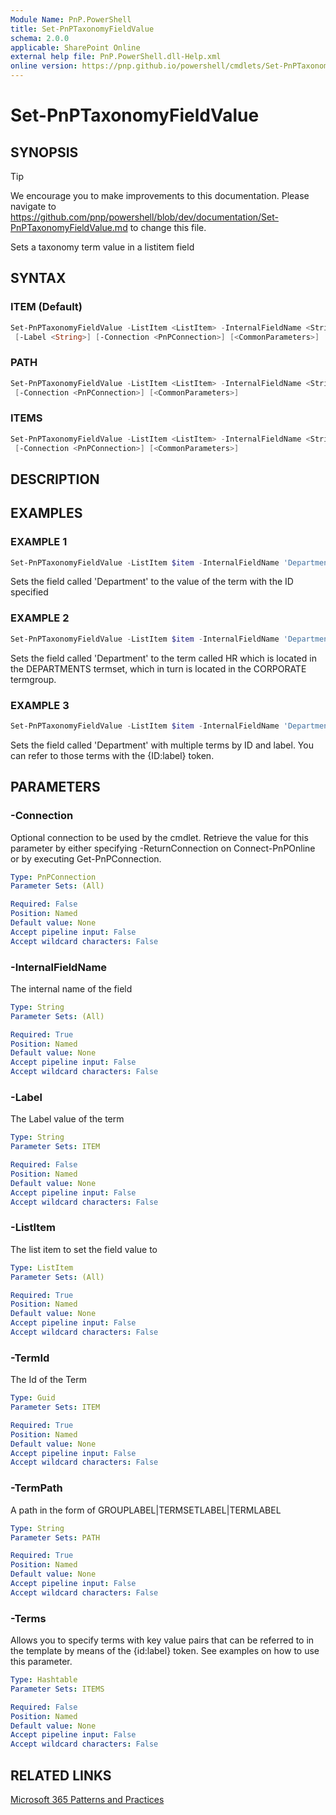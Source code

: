 ```yaml
---
Module Name: PnP.PowerShell
title: Set-PnPTaxonomyFieldValue
schema: 2.0.0
applicable: SharePoint Online
external help file: PnP.PowerShell.dll-Help.xml
online version: https://pnp.github.io/powershell/cmdlets/Set-PnPTaxonomyFieldValue.html
---
```

 
# Set-PnPTaxonomyFieldValue

## SYNOPSIS

> [!TIP]
> We encourage you to make improvements to this documentation. Please navigate to https://github.com/pnp/powershell/blob/dev/documentation/Set-PnPTaxonomyFieldValue.md to change this file.

Sets a taxonomy term value in a listitem field

## SYNTAX

### ITEM (Default)
```powershell
Set-PnPTaxonomyFieldValue -ListItem <ListItem> -InternalFieldName <String> -TermId <Guid>
 [-Label <String>] [-Connection <PnPConnection>] [<CommonParameters>]
```

### PATH
```powershell
Set-PnPTaxonomyFieldValue -ListItem <ListItem> -InternalFieldName <String> -TermPath <String>
 [-Connection <PnPConnection>] [<CommonParameters>]
```

### ITEMS
```powershell
Set-PnPTaxonomyFieldValue -ListItem <ListItem> -InternalFieldName <String> [-Terms <Hashtable>]
 [-Connection <PnPConnection>] [<CommonParameters>]
```

## DESCRIPTION

## EXAMPLES

### EXAMPLE 1
```powershell
Set-PnPTaxonomyFieldValue -ListItem $item -InternalFieldName 'Department' -TermId 863b832b-6818-4e6a-966d-2d3ee057931c
```

Sets the field called 'Department' to the value of the term with the ID specified

### EXAMPLE 2
```powershell
Set-PnPTaxonomyFieldValue -ListItem $item -InternalFieldName 'Department' -TermPath 'CORPORATE|DEPARTMENTS|HR'
```

Sets the field called 'Department' to the term called HR which is located in the DEPARTMENTS termset, which in turn is located in the CORPORATE termgroup.

### EXAMPLE 3
```powershell
Set-PnPTaxonomyFieldValue -ListItem $item -InternalFieldName 'Department' -Terms @{"TermId1"="Label1";"TermId2"="Label2"}
```

Sets the field called 'Department' with multiple terms by ID and label. You can refer to those terms with the {ID:label} token.

## PARAMETERS

### -Connection
Optional connection to be used by the cmdlet. Retrieve the value for this parameter by either specifying -ReturnConnection on Connect-PnPOnline or by executing Get-PnPConnection.

```yaml
Type: PnPConnection
Parameter Sets: (All)

Required: False
Position: Named
Default value: None
Accept pipeline input: False
Accept wildcard characters: False
```

### -InternalFieldName
The internal name of the field

```yaml
Type: String
Parameter Sets: (All)

Required: True
Position: Named
Default value: None
Accept pipeline input: False
Accept wildcard characters: False
```

### -Label
The Label value of the term

```yaml
Type: String
Parameter Sets: ITEM

Required: False
Position: Named
Default value: None
Accept pipeline input: False
Accept wildcard characters: False
```

### -ListItem
The list item to set the field value to

```yaml
Type: ListItem
Parameter Sets: (All)

Required: True
Position: Named
Default value: None
Accept pipeline input: False
Accept wildcard characters: False
```

### -TermId
The Id of the Term

```yaml
Type: Guid
Parameter Sets: ITEM

Required: True
Position: Named
Default value: None
Accept pipeline input: False
Accept wildcard characters: False
```

### -TermPath
A path in the form of GROUPLABEL|TERMSETLABEL|TERMLABEL

```yaml
Type: String
Parameter Sets: PATH

Required: True
Position: Named
Default value: None
Accept pipeline input: False
Accept wildcard characters: False
```

### -Terms
Allows you to specify terms with key value pairs that can be referred to in the template by means of the {id:label} token. See examples on how to use this parameter.

```yaml
Type: Hashtable
Parameter Sets: ITEMS

Required: False
Position: Named
Default value: None
Accept pipeline input: False
Accept wildcard characters: False
```

## RELATED LINKS

[Microsoft 365 Patterns and Practices](https://aka.ms/m365pnp)

